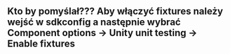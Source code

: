 ## Kto by pomyślał??? Aby włączyć fixtures należy wejść w sdkconfig a następnie wybrać Component options -> Unity unit testing -> Enable fixtures
